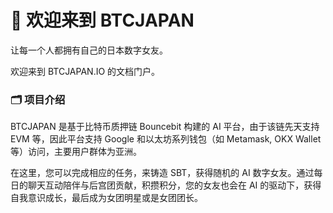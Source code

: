 # 🌸 欢迎来到 BTCJAPAN

让每一个人都拥有自己的日本数字女友。

欢迎来到 BTCJAPAN.IO 的文档门户。

### 🗂 项目介绍

BTCJAPAN 是基于比特币质押链 Bouncebit 构建的 AI 平台，由于该链先天支持 EVM 等，因此平台支持 Google 和以太坊系列钱包（如 Metamask, OKX Wallet 等）访问，主要用户群体为亚洲。

在这里，您可以完成相应的任务，来铸造 SBT，获得随机的 AI 数字女友。通过每日的聊天互动陪伴与后宫团贡献，积攒积分，您的女友也会在 AI 的驱动下，获得自我意识成长，最后成为女团明星或是女团团长。
